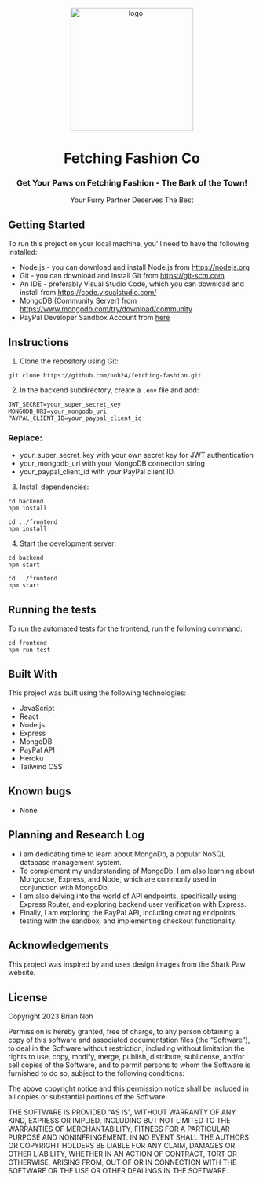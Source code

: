 <p align=center>
    <img src='./frontend/public/images/fetching-fashion-logo.png' alt='logo' width="250px">
    <h1 align=center>Fetching Fashion Co</h1>
    <h3 align=center>Get Your Paws on Fetching Fashion - The Bark of the Town!</h3>
    <p align=center>Your Furry Partner Deserves The Best</p>
</p>

## Getting Started

To run this project on your local machine, you'll need to have the following installed:

- Node.js - you can download and install Node.js from https://nodejs.org
- Git - you can download and install Git from https://git-scm.com
- An IDE - preferably Visual Studio Code, which you can download and install from https://code.visualstudio.com/
- MongoDB (Community Server) from https://www.mongodb.com/try/download/community
- PayPal Developer Sandbox Account from [here](https://www.paypal.com/signin?returnUri=https%3A%2F%2Fdeveloper.paypal.com%2Fdeveloper%2Fapplications&intent=developer&ctxId=uldc1d9feecfe54840970a4988484c045d)
## Instructions

1. Clone the repository using Git:

```
git clone https://github.com/noh24/fetching-fashion.git
```
2. In the backend subdirectory, create a `.env` file and add:

```
JWT_SECRET=your_super_secret_key
MONGODB_URI=your_mongodb_uri
PAYPAL_CLIENT_ID=your_paypal_client_id
```
### Replace:
 * your_super_secret_key with your own secret key for JWT authentication
 * your_mongodb_uri with your MongoDB connection string
 * your_paypal_client_id with your PayPal client ID.   

3. Install dependencies:

```
cd backend
npm install

cd ../frontend
npm install
```

4. Start the development server:

```
cd backend
npm start

cd ../frontend
npm start
```

## Running the tests

To run the automated tests for the frontend, run the following command:

```
cd frontend
npm run test
```

## Built With

This project was built using the following technologies:

- JavaScript
- React
- Node.js
- Express
- MongoDB
- PayPal API
- Heroku
- Tailwind CSS

## Known bugs

- None

## Planning and Research Log

- I am dedicating time to learn about MongoDb, a popular NoSQL database management system.
- To complement my understanding of MongoDb, I am also learning about Mongoose, Express, and Node, which are commonly used in conjunction with MongoDb.
- I am also delving into the world of API endpoints, specifically using Express Router, and exploring backend user verification with Express. 
- Finally, I am exploring the PayPal API, including creating endpoints, testing with the sandbox, and implementing checkout functionality.

## Acknowledgements

This project was inspired by and uses design images from the Shark Paw website.

## License

Copyright 2023 Brian Noh

Permission is hereby granted, free of charge, to any person obtaining a copy of this software and associated documentation files (the “Software”), to deal in the Software without restriction, including without limitation the rights to use, copy, modify, merge, publish, distribute, sublicense, and/or sell copies of the Software, and to permit persons to whom the Software is furnished to do so, subject to the following conditions:

The above copyright notice and this permission notice shall be included in all copies or substantial portions of the Software.

THE SOFTWARE IS PROVIDED “AS IS”, WITHOUT WARRANTY OF ANY KIND, EXPRESS OR IMPLIED, INCLUDING BUT NOT LIMITED TO THE WARRANTIES OF MERCHANTABILITY, FITNESS FOR A PARTICULAR PURPOSE AND NONINFRINGEMENT. IN NO EVENT SHALL THE AUTHORS OR COPYRIGHT HOLDERS BE LIABLE FOR ANY CLAIM, DAMAGES OR OTHER LIABILITY, WHETHER IN AN ACTION OF CONTRACT, TORT OR OTHERWISE, ARISING FROM, OUT OF OR IN CONNECTION WITH THE SOFTWARE OR THE USE OR OTHER DEALINGS IN THE SOFTWARE.
